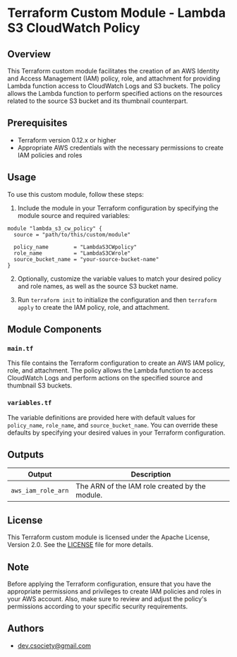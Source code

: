 # Terraform Custom Module - Lambda S3 CloudWatch Policy

## Overview

This Terraform custom module facilitates the creation of an AWS Identity and Access Management (IAM) policy, role, and attachment for providing Lambda function access to CloudWatch Logs and S3 buckets. The policy allows the Lambda function to perform specified actions on the resources related to the source S3 bucket and its thumbnail counterpart.

## Prerequisites

- Terraform version 0.12.x or higher
- Appropriate AWS credentials with the necessary permissions to create IAM policies and roles

## Usage

To use this custom module, follow these steps:

1. Include the module in your Terraform configuration by specifying the module source and required variables:

```hcl
module "lambda_s3_cw_policy" {
  source = "path/to/this/custom/module"

  policy_name        = "LambdaS3CWpolicy"
  role_name          = "LambdaS3CWrole"
  source_bucket_name = "your-source-bucket-name"
}
```

2. Optionally, customize the variable values to match your desired policy and role names, as well as the source S3 bucket name.

3. Run `terraform init` to initialize the configuration and then `terraform apply` to create the IAM policy, role, and attachment.

## Module Components

### `main.tf`

This file contains the Terraform configuration to create an AWS IAM policy, role, and attachment. The policy allows the Lambda function to access CloudWatch Logs and perform actions on the specified source and thumbnail S3 buckets.

### `variables.tf`

The variable definitions are provided here with default values for `policy_name`, `role_name`, and `source_bucket_name`. You can override these defaults by specifying your desired values in your Terraform configuration.

## Outputs

| Output              | Description                                    |
|---------------------|------------------------------------------------|
| `aws_iam_role_arn`  | The ARN of the IAM role created by the module.|

## License

This Terraform custom module is licensed under the Apache License, Version 2.0. See the [LICENSE](LICENSE) file for more details.

## Note

Before applying the Terraform configuration, ensure that you have the appropriate permissions and privileges to create IAM policies and roles in your AWS account. Also, make sure to review and adjust the policy's permissions according to your specific security requirements.

## Authors

- dev.csociety@gmail.com